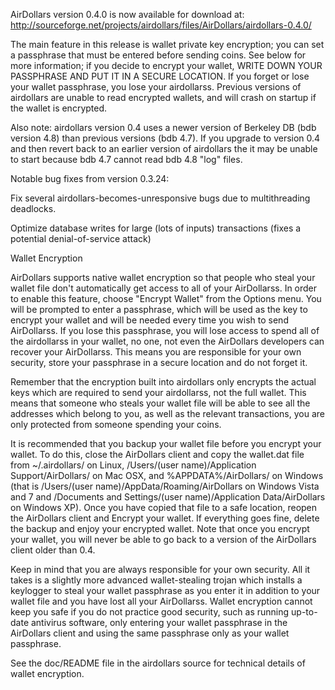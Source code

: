 AirDollars version 0.4.0 is now available for download at:
http://sourceforge.net/projects/airdollars/files/AirDollars/airdollars-0.4.0/

The main feature in this release is wallet private key encryption;
you can set a passphrase that must be entered before sending coins.
See below for more information; if you decide to encrypt your wallet,
WRITE DOWN YOUR PASSPHRASE AND PUT IT IN A SECURE LOCATION. If you
forget or lose your wallet passphrase, you lose your airdollarss.
Previous versions of airdollars are unable to read encrypted wallets,
and will crash on startup if the wallet is encrypted.

Also note: airdollars version 0.4 uses a newer version of Berkeley DB
(bdb version 4.8) than previous versions (bdb 4.7). If you upgrade
to version 0.4 and then revert back to an earlier version of airdollars
the it may be unable to start because bdb 4.7 cannot read bdb 4.8
"log" files.


Notable bug fixes from version 0.3.24:

Fix several airdollars-becomes-unresponsive bugs due to multithreading
deadlocks.

Optimize database writes for large (lots of inputs) transactions
(fixes a potential denial-of-service attack)


Wallet Encryption

AirDollars supports native wallet encryption so that people who steal your
wallet file don't automatically get access to all of your AirDollarss.
In order to enable this feature, choose "Encrypt Wallet" from the
Options menu.  You will be prompted to enter a passphrase, which
will be used as the key to encrypt your wallet and will be needed
every time you wish to send AirDollarss.  If you lose this passphrase,
you will lose access to spend all of the airdollarss in your wallet,
no one, not even the AirDollars developers can recover your AirDollarss.
This means you are responsible for your own security, store your
passphrase in a secure location and do not forget it.

Remember that the encryption built into airdollars only encrypts the
actual keys which are required to send your airdollarss, not the full
wallet.  This means that someone who steals your wallet file will
be able to see all the addresses which belong to you, as well as the
relevant transactions, you are only protected from someone spending
your coins.

It is recommended that you backup your wallet file before you
encrypt your wallet.  To do this, close the AirDollars client and
copy the wallet.dat file from ~/.airdollars/ on Linux, /Users/(user
name)/Application Support/AirDollars/ on Mac OSX, and %APPDATA%/AirDollars/
on Windows (that is /Users/(user name)/AppData/Roaming/AirDollars on
Windows Vista and 7 and /Documents and Settings/(user name)/Application
Data/AirDollars on Windows XP).  Once you have copied that file to a
safe location, reopen the AirDollars client and Encrypt your wallet.
If everything goes fine, delete the backup and enjoy your encrypted
wallet.  Note that once you encrypt your wallet, you will never be
able to go back to a version of the AirDollars client older than 0.4.

Keep in mind that you are always responsible for your own security.
All it takes is a slightly more advanced wallet-stealing trojan which
installs a keylogger to steal your wallet passphrase as you enter it
in addition to your wallet file and you have lost all your AirDollarss.
Wallet encryption cannot keep you safe if you do not practice
good security, such as running up-to-date antivirus software, only
entering your wallet passphrase in the AirDollars client and using the
same passphrase only as your wallet passphrase.

See the doc/README file in the airdollars source for technical details
of wallet encryption.
